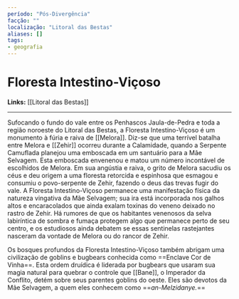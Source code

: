 ```yaml
---
período: "Pós-Divergência"
facção: ""
localização: "Litoral das Bestas"
aliases: []
tags:
- geografia
---
```


# **Floresta Intestino-Viçoso**

**Links:** [[Litoral das Bestas]]

---
Sufocando o fundo do vale entre os Penhascos Jaula-de-Pedra e toda a região noroeste do Litoral das Bestas, a Floresta Intestino-Viçoso é um monumento à fúria e raiva de [[Melora]]. Diz-se que uma terrível batalha entre Melora e [[Zehir]] ocorreu durante a Calamidade, quando a Serpente Camuflada planejou uma emboscada em um santuário para a Mãe Selvagem. Esta emboscada envenenou e matou um número incontável de escolhidos de Melora. Em sua angústia e raiva, o grito de Melora sacudiu os céus e deu origem a uma floresta retorcida e espinhosa que esmagou e consumiu o povo-serpente de Zehir, fazendo o deus das trevas fugir do vale. A Floresta Intestino-Viçoso permanece uma manifestação física da natureza vingativa da Mãe Selvagem; sua ira está incorporada nos galhos altos e encaracolados que ainda exalam toxinas do veneno deixado no rastro de Zehir. Há rumores de que os habitantes venenosos da selva labiríntica de sombra e fumaça protegem algo que permanece perto de seu centro, e os estudiosos ainda debatem se essas sentinelas rastejantes nasceram da vontade de Melora ou do rancor de Zehir.

Os bosques profundos da Floresta Intestino-Viçoso também abrigam uma civilização de goblins e bugbears conhecida como ==Enclave Cor de Vinha==. Esta ordem druídica é liderada por bugbears que usaram sua magia natural para quebrar o controle que [[Bane]], o Imperador da Conflito, detém sobre seus parentes goblins do oeste. Eles são devotos da Mãe Selvagem, a quem eles conhecem como ==*an-Melzidanye.*==